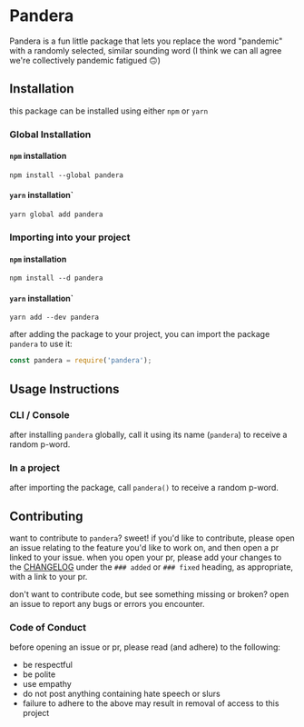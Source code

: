 # Pandera

Pandera is a fun little package that lets you replace the word "pandemic" with a randomly selected, similar sounding word (I think we can all agree we're collectively pandemic fatigued 🙃)

## Installation

this package can be installed using either `npm` or `yarn`

### Global Installation

#### `npm` installation

`npm install --global pandera`

#### `yarn` installation`

`yarn global add pandera`

### Importing into your project

#### `npm` installation

`npm install --d pandera`

#### `yarn` installation`

`yarn add --dev pandera`

after adding the package to your project, you can import the package `pandera` to use it:

```js
const pandera = require('pandera');
```

## Usage Instructions

### CLI / Console

after installing `pandera` globally, call it using its name (`pandera`) to receive a random p-word.

### In a project

after importing the package, call `pandera()` to receive a random p-word.

## Contributing

want to contribute to `pandera`? sweet!
if you'd like to contribute, please open an issue relating to the feature you'd like to work on,
and then open a pr linked to your issue. when you open your pr, please add your changes to the [CHANGELOG](./CHANGELOG.md) under the `### added` or `### fixed` heading, as appropriate, with a link to your pr.

don't want to contribute code, but see something missing or broken? open an issue to report any bugs or errors you encounter.

### Code of Conduct

before opening an issue or pr, please read (and adhere) to the following:

- be respectful
- be polite
- use empathy
- do not post anything containing hate speech or slurs
- failure to adhere to the above may result in removal of access to this project
